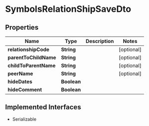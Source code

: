 

# SymbolsRelationShipSaveDto


## Properties

Name | Type | Description | Notes
------------ | ------------- | ------------- | -------------
**relationshipCode** | **String** |  |  [optional]
**parentToChildName** | **String** |  |  [optional]
**childToParentName** | **String** |  |  [optional]
**peerName** | **String** |  |  [optional]
**hideDates** | **Boolean** |  | 
**hideComment** | **Boolean** |  | 


## Implemented Interfaces

* Serializable


